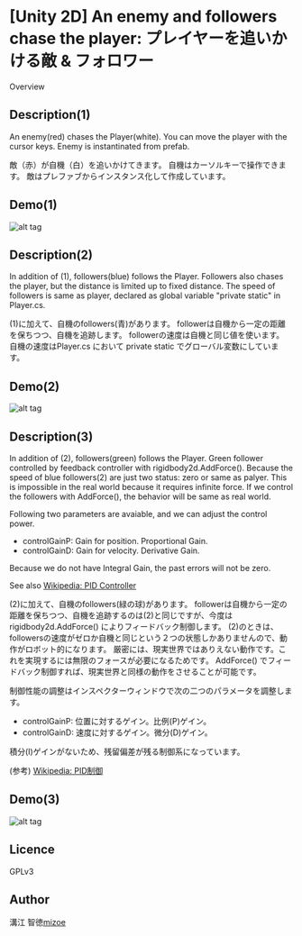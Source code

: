 [Unity 2D] An enemy and followers chase the player: プレイヤーを追いかける敵 & フォロワー
====

Overview

## Description(1)

An enemy(red) chases the Player(white).
You can move the player with the cursor keys.
Enemy is instantinated from prefab.

敵（赤）が自機（白）を追いかけてきます。
自機はカーソルキーで操作できます。
敵はプレファブからインスタンス化して作成しています。

## Demo(1)

![alt tag](https://github.com/mizoe/Unity_Chase2D/blob/master/Unity_Chase2D.gif)

## Description(2)

In addition of (1), followers(blue) follows the Player.
Followers also chases the player, but the distance is limited up to fixed distance.
The speed of followers is same as player, declared as global variable "private static" in Player.cs.

(1)に加えて、自機のfollowers(青)があります。
followerは自機から一定の距離を保ちつつ、自機を追跡します。
followerの速度は自機と同じ値を使います。
自機の速度はPlayer.cs において private static でグローバル変数にしています。

## Demo(2)

![alt tag](https://github.com/mizoe/Unity_Chase2D/blob/master/Unity_Chase2D_ef.gif)

## Description(3)

In addition of (2), followers(green) follows the Player.
Green follower controlled by feedback controller with rigidbody2d.AddForce().
Because the speed of blue followers(2) are just two status: zero or same as palyer.
This is impossible in the real world because it requires infinite force.
If we control the followers with AddForce(), the behavior will be same as real world.

Following two parameters are avaiable, and we can adjust the control power.
 - controlGainP: Gain for position. Proportional Gain.
 - controlGainD: Gain for velocity. Derivative Gain.

Because we do not have Integral Gain, the past errors will not be zero.

See also
[Wikipedia: PID Controller](http://en.wikipedia.org/wiki/PID_controller)

(2)に加えて、自機のfollowers(緑の球)があります。
followerは自機から一定の距離を保ちつつ、自機を追跡するのは(2)と同じですが、今度は rigidbody2d.AddForce() によりフィードバック制御します。
(2)のときは、followersの速度がゼロか自機と同じという２つの状態しかありませんので、動作がロボット的になります。
厳密には、現実世界ではありえない動作です。これを実現するには無限のフォースが必要になるためです。
AddForce() でフィードバック制御すれば、現実世界と同様の動作をさせることが可能です。

制御性能の調整はインスペクターウィンドウで次の二つのパラメータを調整します。
 - controlGainP: 位置に対するゲイン。比例(P)ゲイン。
 - controlGainD: 速度に対するゲイン。微分(D)ゲイン。

積分(I)ゲインがないため、残留偏差が残る制御系になっています。

(参考)
[Wikipedia: PID制御](http://ja.wikipedia.org/wiki/PID%E5%88%B6%E5%BE%A1)

## Demo(3)

![alt tag](https://github.com/mizoe/Unity_Chase2D/blob/master/Unity_Chase2D_control.gif)
## Licence

GPLv3

## Author

溝江 智徳[mizoe](https://github.com/mizoe)
